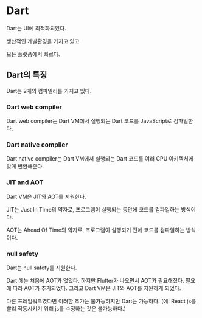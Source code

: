 # Dart

Dart는 UI에 최적화되있다.

생산적인 개발환경을 가지고 있고

모든 플랫폼에서 빠르다.

## Dart의 특징

Dart는 2개의 컴파일러를 가지고 있다.

### Dart web compiler

Dart web compiler는 Dart VM에서 실행되는 Dart 코드를 JavaScript로 컴파일한다.

### Dart native compiler
Dart native compiler는 Dart VM에서 실행되는 Dart 코드를 여러 CPU 아키텍처에 맞게 변환해준다.

### JIT and AOT

Dart VM은 JIT와 AOT를 지원한다.

JIT는 Just In Time의 약자로, 프로그램이 실행되는 동안에 코드를 컴파일하는 방식이다.

AOT는 Ahead Of Time의 약자로, 프로그램이 실행되기 전에 코드를 컴파일하는 방식이다.

### null safety

Dart는 null safety를 지원한다.

Dart 에는 처음에 AOT가 없었다. 하지만 Flutter가 나오면서 AOT가 필요해졌다. 필요에 따라 AOT가 추가되었다. 그리고 Dart VM은 JIT와 AOT를 지원하게 되었다.

다른 프레임워크였다면 이러한 추가는 불가능하지만 Dart는 가능하다.
(예: React js를 빨리 작동시키기 위해 js를 수정하는 것은 불가능하다.)